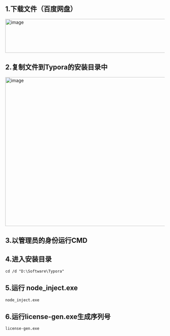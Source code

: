 ## 1.下载文件（百度网盘）
<img width="772" height="107" alt="image" src="https://github.com/user-attachments/assets/8125e5b9-e56a-4509-9021-c28faae19c5f" />

## 2.复制文件到Typora的安装目录中
<img width="946" height="471" alt="image" src="https://github.com/user-attachments/assets/4792b7c1-3da0-49e4-a41d-89219987e640" />

## 3.以管理员的身份运行CMD

## 4.进入安装目录
`cd /d "D:\Software\Typora"`

## 5.运行 node_inject.exe
`node_inject.exe`

## 6.运行license-gen.exe生成序列号
`license-gen.exe`
